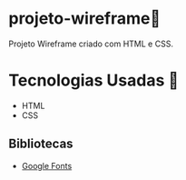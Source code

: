 # projeto-wireframe🚀
Projeto Wireframe criado com HTML e CSS.

# Tecnologias Usadas 🚀

 <ul>
    <li>HTML</li>
    <li>CSS</li>
 </ul>

 ## Bibliotecas

<ul>
   <li><a href="https://fonts.google.com/">Google Fonts</a></li>
 </ul>

